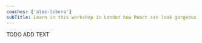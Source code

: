 ```yaml
---
coaches: ['alex-lobera']
subTitle: Learn in this workshop in London how React can look gorgeous and encourage design consistency
---
```


TODO ADD TEXT

